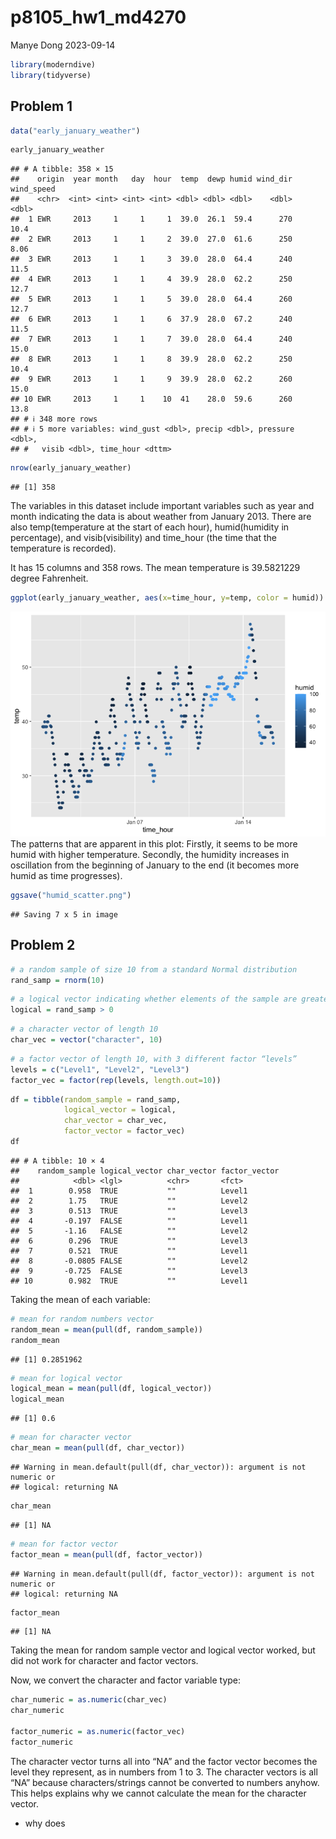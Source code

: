 p8105_hw1_md4270
================
Manye Dong
2023-09-14

``` r
library(moderndive)
library(tidyverse)
```

## Problem 1

``` r
data("early_january_weather")
```

``` r
early_january_weather
```

    ## # A tibble: 358 × 15
    ##    origin  year month   day  hour  temp  dewp humid wind_dir wind_speed
    ##    <chr>  <int> <int> <int> <int> <dbl> <dbl> <dbl>    <dbl>      <dbl>
    ##  1 EWR     2013     1     1     1  39.0  26.1  59.4      270      10.4 
    ##  2 EWR     2013     1     1     2  39.0  27.0  61.6      250       8.06
    ##  3 EWR     2013     1     1     3  39.0  28.0  64.4      240      11.5 
    ##  4 EWR     2013     1     1     4  39.9  28.0  62.2      250      12.7 
    ##  5 EWR     2013     1     1     5  39.0  28.0  64.4      260      12.7 
    ##  6 EWR     2013     1     1     6  37.9  28.0  67.2      240      11.5 
    ##  7 EWR     2013     1     1     7  39.0  28.0  64.4      240      15.0 
    ##  8 EWR     2013     1     1     8  39.9  28.0  62.2      250      10.4 
    ##  9 EWR     2013     1     1     9  39.9  28.0  62.2      260      15.0 
    ## 10 EWR     2013     1     1    10  41    28.0  59.6      260      13.8 
    ## # ℹ 348 more rows
    ## # ℹ 5 more variables: wind_gust <dbl>, precip <dbl>, pressure <dbl>,
    ## #   visib <dbl>, time_hour <dttm>

``` r
nrow(early_january_weather)
```

    ## [1] 358

The variables in this dataset include important variables such as year
and month indicating the data is about weather from January 2013. There
are also temp(temperature at the start of each hour), humid(humidity in
percentage), and visib(visibility) and time_hour (the time that the
temperature is recorded).

It has 15 columns and 358 rows. The mean temperature is 39.5821229
degree Fahrenheit.

``` r
ggplot(early_january_weather, aes(x=time_hour, y=temp, color = humid)) + geom_point()
```

![](p8105_hw1_md4270_files/figure-gfm/scatterplot-1.png)<!-- --> The
patterns that are apparent in this plot: Firstly, it seems to be more
humid with higher temperature. Secondly, the humidity increases in
oscillation from the beginning of January to the end (it becomes more
humid as time progresses).

``` r
ggsave("humid_scatter.png")
```

    ## Saving 7 x 5 in image

## Problem 2

``` r
# a random sample of size 10 from a standard Normal distribution
rand_samp = rnorm(10)
```

``` r
# a logical vector indicating whether elements of the sample are greater than 0
logical = rand_samp > 0
```

``` r
# a character vector of length 10
char_vec = vector("character", 10)
```

``` r
# a factor vector of length 10, with 3 different factor “levels”
levels = c("Level1", "Level2", "Level3")
factor_vec = factor(rep(levels, length.out=10))
```

``` r
df = tibble(random_sample = rand_samp, 
            logical_vector = logical,  
            char_vector = char_vec, 
            factor_vector = factor_vec)
df
```

    ## # A tibble: 10 × 4
    ##    random_sample logical_vector char_vector factor_vector
    ##            <dbl> <lgl>          <chr>       <fct>        
    ##  1        0.958  TRUE           ""          Level1       
    ##  2        1.75   TRUE           ""          Level2       
    ##  3        0.513  TRUE           ""          Level3       
    ##  4       -0.197  FALSE          ""          Level1       
    ##  5       -1.16   FALSE          ""          Level2       
    ##  6        0.296  TRUE           ""          Level3       
    ##  7        0.521  TRUE           ""          Level1       
    ##  8       -0.0805 FALSE          ""          Level2       
    ##  9       -0.725  FALSE          ""          Level3       
    ## 10        0.982  TRUE           ""          Level1

Taking the mean of each variable:

``` r
# mean for random numbers vector
random_mean = mean(pull(df, random_sample))
random_mean
```

    ## [1] 0.2851962

``` r
# mean for logical vector
logical_mean = mean(pull(df, logical_vector))
logical_mean
```

    ## [1] 0.6

``` r
# mean for character vector
char_mean = mean(pull(df, char_vector))
```

    ## Warning in mean.default(pull(df, char_vector)): argument is not numeric or
    ## logical: returning NA

``` r
char_mean
```

    ## [1] NA

``` r
# mean for factor vector
factor_mean = mean(pull(df, factor_vector))
```

    ## Warning in mean.default(pull(df, factor_vector)): argument is not numeric or
    ## logical: returning NA

``` r
factor_mean
```

    ## [1] NA

Taking the mean for random sample vector and logical vector worked, but
did not work for character and factor vectors.

Now, we convert the character and factor variable type:

``` r
char_numeric = as.numeric(char_vec)
char_numeric

factor_numeric = as.numeric(factor_vec)
factor_numeric
```

The character vector turns all into “NA” and the factor vector becomes
the level they represent, as in numbers from 1 to 3. The character
vectors is all “NA” because characters/strings cannot be converted to
numbers anyhow. This helps explains why we cannot calculate the mean for
the character vector.

- why does
